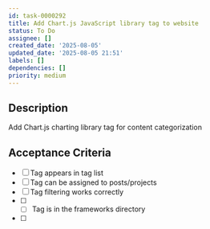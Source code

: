 ```yaml
---
id: task-0000292
title: Add Chart.js JavaScript library tag to website
status: To Do
assignee: []
created_date: '2025-08-05'
updated_date: '2025-08-05 21:51'
labels: []
dependencies: []
priority: medium
---
```


## Description

Add Chart.js charting library tag for content categorization

## Acceptance Criteria

- [ ] Tag appears in tag list
- [ ] Tag can be assigned to posts/projects
- [ ] Tag filtering works correctly
- [ ] - [ ] Tag is in the frameworks directory
- [ ]
